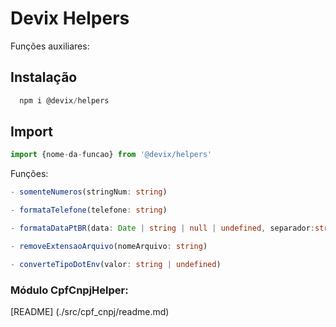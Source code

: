 # Devix Helpers

Funções auxiliares:

## Instalação

```js
  npm i @devix/helpers
```

## Import

```js
import {nome-da-funcao} from '@devix/helpers'
```

Funções:

```ts
- somenteNumeros(stringNum: string)

- formataTelefone(telefone: string)

- formataDataPtBR(data: Date | string | null | undefined, separador:string = '/',)

- removeExtensaoArquivo(nomeArquivo: string)

- converteTipoDotEnv(valor: string | undefined)
```

### Módulo CpfCnpjHelper:

[README] (./src/cpf_cnpj/readme.md)
